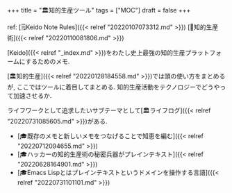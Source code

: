 +++
title = "🏛知的生産ツール"
tags = ["MOC"]
draft = false
+++

ref: [🗒Keido Note Rules]({{< relref "20220107073312.md" >}}) [📁知的生産術]({{< relref "20220110081806.md" >}})

[Keido]({{< relref "_index.md" >}})をわたし史上最強の知的生産プラットフォームにするためのメモ.

[🏛知的生産]({{< relref "20220128184558.md" >}})では頭の使い方をまとめるが, ここではツールに着目してまとめる. 知的生産活動をテクノロジーでどうやって加速させるか.

ライフワークとして追求したいサブテーマとして[🏛ライフログ]({{< relref "20220731085605.md" >}})がある.

-   [🎓既存のメモと新しいメモをつなげることで知恵を編む]({{< relref "20220712094655.md" >}})
-   [🎓ハッカーの知的生産術の秘密兵器がプレインテキスト]({{< relref "20220628164901.md" >}})
-   [🎓Emacs Lispとはプレインテキストというドメインを操作する言語]({{< relref "20220731101101.md" >}})
